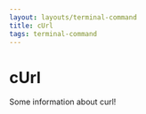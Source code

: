 ```yaml
---
layout: layouts/terminal-command
title: cUrl
tags: terminal-command
---
```


# cUrl

Some information about curl!